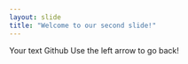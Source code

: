 ```yaml
---
layout: slide
title: "Welcome to our second slide!"
---
```

Your text Github
Use the left arrow to go back!
